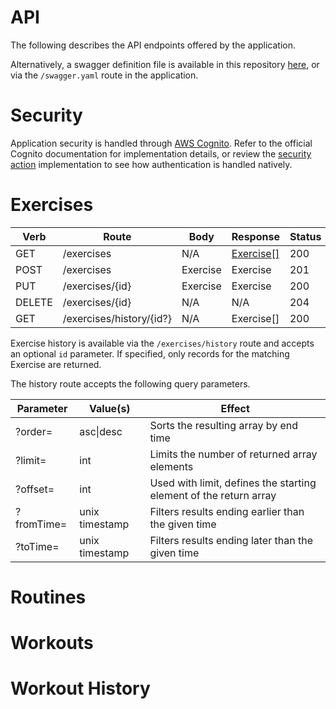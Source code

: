# API

The following describes the API endpoints offered by the application.

Alternatively, a swagger definition file is available in this repository [here](https://github.com/jpdillingham/SWoT/blob/master/web/public/swagger.yaml), or via the `/swagger.yaml` route in the application.

# Security

Application security is handled through [AWS Cognito](https://docs.aws.amazon.com/cognito/latest/developerguide/cognito-reference.html).  Refer to the official Cognito documentation for implementation details, or review the [security action](https://github.com/jpdillingham/SWoT/blob/master/web/src/components/security/SecurityActions.js) implementation to see how authentication is handled natively.

# Exercises

|Verb|Route|Body|Response|Status|
|----|-----|----|--------|------|
|GET|/exercises|N/A|[Exercise[]](https://github.com/jpdillingham/SWoT/blob/master/docs/DOMAIN.md)|200|
|POST|/exercises|Exercise|Exercise|201|
|PUT|/exercises/{id}|Exercise|Exercise|200|
|DELETE|/exercises/{id}|N/A|N/A|204|
|GET|/exercises/history/{id?}|N/A|Exercise[]|200|

Exercise history is available via the `/exercises/history` route and accepts an optional `id` parameter.  If specified, only records for the matching Exercise are returned.  

The history route accepts the following query parameters.

|Parameter|Value(s)|Effect|
|---------|--------|------|
|?order=|asc\|desc|Sorts the resulting array by end time|
|?limit=|int|Limits the number of returned array elements|
|?offset=|int|Used with limit, defines the starting element of the return array|
|?fromTime=|unix timestamp|Filters results ending earlier than the given time|
|?toTime=|unix timestamp|Filters results ending later than the given time|

# Routines

# Workouts

# Workout History